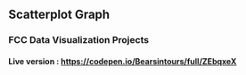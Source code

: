 ## Scatterplot Graph

### FCC Data Visualization Projects

#### Live version : https://codepen.io/Bearsintours/full/ZEbqxeX
